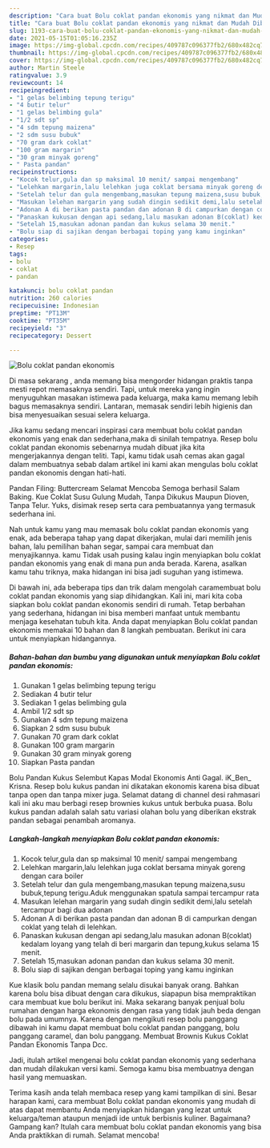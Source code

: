 ```yaml
---
description: "Cara buat Bolu coklat pandan ekonomis yang nikmat dan Mudah Dibuat"
title: "Cara buat Bolu coklat pandan ekonomis yang nikmat dan Mudah Dibuat"
slug: 1193-cara-buat-bolu-coklat-pandan-ekonomis-yang-nikmat-dan-mudah-dibuat
date: 2021-05-15T01:05:16.235Z
image: https://img-global.cpcdn.com/recipes/409787c096377fb2/680x482cq70/bolu-coklat-pandan-ekonomis-foto-resep-utama.jpg
thumbnail: https://img-global.cpcdn.com/recipes/409787c096377fb2/680x482cq70/bolu-coklat-pandan-ekonomis-foto-resep-utama.jpg
cover: https://img-global.cpcdn.com/recipes/409787c096377fb2/680x482cq70/bolu-coklat-pandan-ekonomis-foto-resep-utama.jpg
author: Martin Steele
ratingvalue: 3.9
reviewcount: 14
recipeingredient:
- "1 gelas belimbing tepung terigu"
- "4 butir telur"
- "1 gelas belimbing gula"
- "1/2 sdt sp"
- "4 sdm tepung maizena"
- "2 sdm susu bubuk"
- "70 gram dark coklat"
- "100 gram margarin"
- "30 gram minyak goreng"
- " Pasta pandan"
recipeinstructions:
- "Kocok telur,gula dan sp maksimal 10 menit/ sampai mengembang"
- "Lelehkan margarin,lalu lelehkan juga coklat bersama minyak goreng dengan cara boiler"
- "Setelah telur dan gula mengembang,masukan tepung maizena,susu bubuk,tepung terigu.Aduk menggunakan spatula sampai tercampur rata"
- "Masukan lelehan margarin yang sudah dingin sedikit demi,lalu setelah tercampur bagi dua adonan"
- "Adonan A di berikan pasta pandan dan adonan B di campurkan dengan coklat yang telah di lelehkan."
- "Panaskan kukusan dengan api sedang,lalu masukan adonan B(coklat) kedalam loyang yang telah di beri margarin dan tepung,kukus selama 15 menit."
- "Setelah 15,masukan adonan pandan dan kukus selama 30 menit."
- "Bolu siap di sajikan dengan berbagai toping yang kamu inginkan"
categories:
- Resep
tags:
- bolu
- coklat
- pandan

katakunci: bolu coklat pandan 
nutrition: 260 calories
recipecuisine: Indonesian
preptime: "PT13M"
cooktime: "PT35M"
recipeyield: "3"
recipecategory: Dessert

---
```



![Bolu coklat pandan ekonomis](https://img-global.cpcdn.com/recipes/409787c096377fb2/680x482cq70/bolu-coklat-pandan-ekonomis-foto-resep-utama.jpg)

Di masa  sekarang , anda memang bisa mengorder hidangan praktis tanpa mesti repot memasaknya sendiri. Tapi, untuk mereka yang ingin menyuguhkan masakan istimewa pada keluarga, maka kamu memang lebih bagus memasaknya sendiri. Lantaran, memasak sendiri lebih higienis dan bisa menyesuaikan sesuai selera keluarga.

Jika kamu sedang mencari inspirasi cara membuat bolu coklat pandan ekonomis yang enak dan sederhana,maka di sinilah tempatnya. Resep bolu coklat pandan ekonomis  sebenarnya mudah dibuat jika kita mengerjakannya dengan teliti. Tapi, kamu tidak usah cemas akan gagal dalam membuatnya 
sebab dalam artikel ini kami akan mengulas bolu coklat pandan ekonomis dengan hati-hati.  

Pandan Filing: Buttercream Selamat Mencoba Semoga berhasil Salam Baking. Kue Coklat Susu Gulung Mudah, Tanpa Dikukus Maupun Dioven, Tanpa Telur. Yuks, disimak resep serta cara pembuatannya yang termasuk sederhana ini.

Nah untuk kamu yang mau memasak bolu coklat pandan ekonomis yang enak, ada beberapa tahap yang dapat dikerjakan, mulai dari memilih jenis bahan, lalu pemilihan bahan segar, sampai cara membuat dan menyajikannya. kamu Tidak usah pusing kalau ingin menyiapkan bolu coklat pandan ekonomis yang enak di mana pun anda berada. Karena, asalkan kamu  tahu triknya, maka hidangan ini bisa jadi suguhan yang istimewa.

Di bawah ini, ada beberapa tips dan trik dalam mengolah caramembuat bolu coklat pandan ekonomis yang siap dihidangkan. Kali ini, mari kita coba siapkan bolu coklat pandan ekonomis sendiri di rumah. Tetap berbahan yang sederhana, hidangan ini bisa memberi manfaat untuk membantu menjaga kesehatan tubuh kita. Anda dapat menyiapkan Bolu coklat pandan ekonomis memakai 10 bahan dan 8 langkah pembuatan. Berikut ini cara untuk menyiapkan hidangannya.

<!--inarticleads1-->

##### Bahan-bahan dan bumbu yang digunakan untuk menyiapkan Bolu coklat pandan ekonomis:

1. Gunakan 1 gelas belimbing tepung terigu
1. Sediakan 4 butir telur
1. Sediakan 1 gelas belimbing gula
1. Ambil 1/2 sdt sp
1. Gunakan 4 sdm tepung maizena
1. Siapkan 2 sdm susu bubuk
1. Gunakan 70 gram dark coklat
1. Gunakan 100 gram margarin
1. Gunakan 30 gram minyak goreng
1. Siapkan  Pasta pandan


Bolu Pandan Kukus Selembut Kapas Modal Ekonomis Anti Gagal. iK_Ben_ Krisna. Resep bolu kukus pandan ini dikatakan ekonomis karena bisa dibuat tanpa open dan tanpa mixer juga. Selamat datang di channel desi rahmasari kali ini aku mau berbagi resep brownies kukus untuk berbuka puasa. Bolu kukus pandan adalah salah satu variasi olahan bolu yang diberikan ekstrak pandan sebagai penambah aromanya. 

<!--inarticleads2-->

##### Langkah-langkah menyiapkan Bolu coklat pandan ekonomis:

1. Kocok telur,gula dan sp maksimal 10 menit/ sampai mengembang
1. Lelehkan margarin,lalu lelehkan juga coklat bersama minyak goreng dengan cara boiler
1. Setelah telur dan gula mengembang,masukan tepung maizena,susu bubuk,tepung terigu.Aduk menggunakan spatula sampai tercampur rata
1. Masukan lelehan margarin yang sudah dingin sedikit demi,lalu setelah tercampur bagi dua adonan
1. Adonan A di berikan pasta pandan dan adonan B di campurkan dengan coklat yang telah di lelehkan.
1. Panaskan kukusan dengan api sedang,lalu masukan adonan B(coklat) kedalam loyang yang telah di beri margarin dan tepung,kukus selama 15 menit.
1. Setelah 15,masukan adonan pandan dan kukus selama 30 menit.
1. Bolu siap di sajikan dengan berbagai toping yang kamu inginkan


Kue klasik bolu pandan memang selalu disukai banyak orang. Bahkan karena bolu bisa dibuat dengan cara dikukus, siapapun bisa mempraktikan cara membuat kue bolu berikut ini. Maka sekarang banyak penjual bolu rumahan dengan harga ekonomis dengan rasa yang tidak jauh beda dengan bolu pada umumnya. Karena dengan mengikuti resep bolu panggang dibawah ini kamu dapat membuat bolu coklat pandan panggang, bolu panggang caramel, dan bolu panggang. Membuat Brownis Kukus Coklat Pandan Ekonomis Tanpa Dcc. 

Jadi, itulah artikel mengenai  bolu coklat pandan ekonomis  yang sederhana dan mudah dilakukan versi kami. Semoga kamu bisa membuatnya dengan hasil yang memuaskan. 

Terima kasih anda telah membaca resep yang kami tampilkan di sini. Besar harapan kami, cara membuat  Bolu coklat pandan ekonomis yang mudah di atas dapat membantu Anda menyiapkan hidangan yang lezat untuk keluarga/teman ataupun menjadi ide untuk berbisnis kuliner. Bagaimana? Gampang kan? Itulah cara membuat bolu coklat pandan ekonomis yang bisa Anda praktikkan di rumah. Selamat mencoba!

